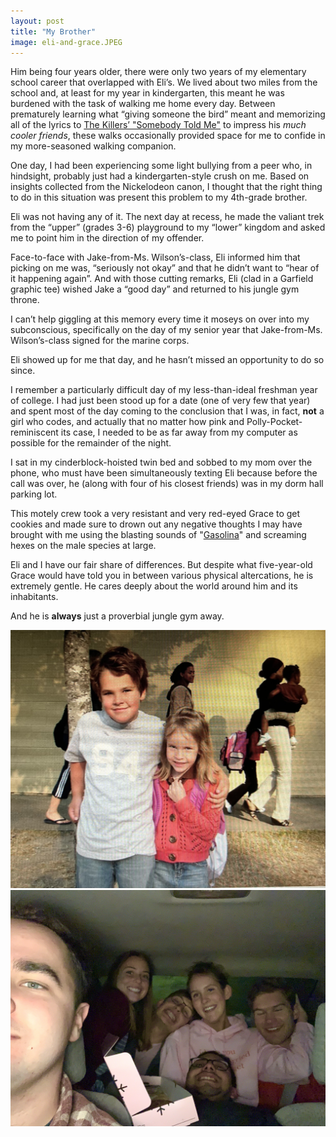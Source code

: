 ```yaml
---
layout: post
title: "My Brother"
image: eli-and-grace.JPEG
---
```


Him being four years older, there were only two years of my elementary school career that overlapped with Eli’s. We lived about two miles from the school and, at least for my year in kindergarten, this meant he was burdened with the task of walking me home every day. Between prematurely learning what “giving someone the bird” meant and memorizing all of the lyrics to [The Killers’ "Somebody Told Me"](https://open.spotify.com/track/6PwjJ58I4t7Mae9xfZ9l9v?si=e2e4e53d2c9c43e6) to impress his _much cooler friends_, these walks occasionally provided space for me to confide in my more-seasoned walking companion.

One day, I had been experiencing some light bullying from a peer who, in hindsight, probably just had a kindergarten-style crush on me. Based on insights collected from the Nickelodeon canon, I thought that the right thing to do in this situation was present this problem to my 4th-grade brother.

Eli was not having any of it. The next day at recess, he made the valiant trek from the “upper” (grades 3-6) playground to my “lower” kingdom and asked me to point him in the direction of my offender. 

Face-to-face with Jake-from-Ms. Wilson’s-class, Eli informed him that picking on me was, “seriously not okay” and that he didn’t want to “hear of it happening again”. And with those cutting remarks, Eli (clad in a Garfield graphic tee) wished Jake a “good day” and returned to his jungle gym throne.

I can’t help giggling at this memory every time it moseys on over into my subconscious, specifically on the day of my senior year that Jake-from-Ms. Wilson’s-class signed for the marine corps. 

Eli showed up for me that day, and he hasn’t missed an opportunity to do so since.

I remember a particularly difficult day of my less-than-ideal freshman year of college. I had just been stood up for a date (one of very few that year) and spent most of the day coming to the conclusion that I was, in fact, **not** a girl who codes, and actually that no matter how pink and Polly-Pocket-reminiscent its case, I needed to be as far away from my computer as possible for the remainder of the night. 

I sat in my cinderblock-hoisted twin bed and sobbed to my mom over the phone, who must have been simultaneously texting Eli because before the call was over, he (along with four of his closest friends) was in my dorm hall parking lot. 

This motely crew took a very resistant and very red-eyed Grace to get cookies and made sure to drown out any negative thoughts I may have brought with me using the blasting sounds of "[Gasolina](https://open.spotify.com/track/228BxWXUYQPJrJYHDLOHkj?si=192581fd22cb4272)" and screaming hexes on the male species at large. 

Eli and I have our fair share of differences. But despite what five-year-old Grace would have told you in between various physical altercations, he is extremely gentle. He cares deeply about the world around him and its inhabitants.

And he is **always** just a proverbial jungle gym away.
<br/>

![Watch out Jake](https://raw.githubusercontent.com/sophieggee/fkagrace/gh-pages/assets/img/july/elementary.jpeg "Watch out Jake")
![Gasolina](https://raw.githubusercontent.com/sophieggee/fkagrace/gh-pages/assets/img/july/car.jpeg "Gasolina")
